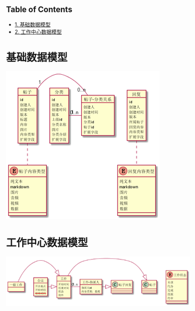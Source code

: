 <div id="table-of-contents">
<h2>Table of Contents</h2>
<div id="text-table-of-contents">
<ul>
<li><a href="#org13b2789">1. 基础数据模型</a></li>
<li><a href="#org1f2f51b">2. 工作中心数据模型</a></li>
</ul>
</div>
</div>

<a id="org13b2789"></a>

# 基础数据模型

![img](img/datamodel.png)


<a id="org1f2f51b"></a>

# 工作中心数据模型

![img](img/workcentermodel.png)

